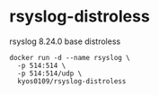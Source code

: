 # rsyslog-distroless
rsyslog 8.24.0 base distroless

```
docker run -d --name rsyslog \
  -p 514:514 \
  -p 514:514/udp \
  kyos0109/rsyslog-distroless
```
